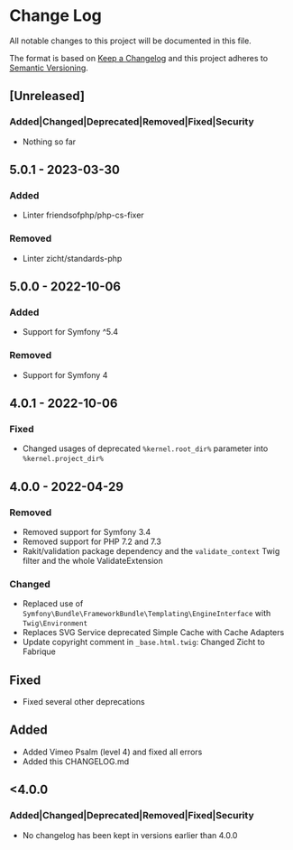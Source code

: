 # Change Log
All notable changes to this project will be documented in this file.

The format is based on [Keep a Changelog](http://keepachangelog.com/)
and this project adheres to [Semantic Versioning](http://semver.org/).

## [Unreleased]
### Added|Changed|Deprecated|Removed|Fixed|Security
- Nothing so far

## 5.0.1 - 2023-03-30
### Added
- Linter friendsofphp/php-cs-fixer
### Removed
- Linter zicht/standards-php

## 5.0.0 - 2022-10-06
### Added
- Support for Symfony ^5.4
### Removed
- Support for Symfony 4

## 4.0.1 - 2022-10-06
### Fixed
- Changed usages of deprecated `%kernel.root_dir%` parameter into `%kernel.project_dir%`

## 4.0.0 - 2022-04-29
### Removed
- Removed support for Symfony 3.4
- Removed support for PHP 7.2 and 7.3
- Rakit/validation package dependency and the `validate_context` Twig filter and the whole ValidateExtension
### Changed
- Replaced use of `Symfony\Bundle\FrameworkBundle\Templating\EngineInterface` with `Twig\Environment`
- Replaces SVG Service deprecated Simple Cache with Cache Adapters
- Update copyright comment in `_base.html.twig`: Changed Zicht to Fabrique
## Fixed
- Fixed several other deprecations
## Added
- Added Vimeo Psalm (level 4) and fixed all errors
- Added this CHANGELOG.md

## <4.0.0
### Added|Changed|Deprecated|Removed|Fixed|Security
- No changelog has been kept in versions earlier than 4.0.0
